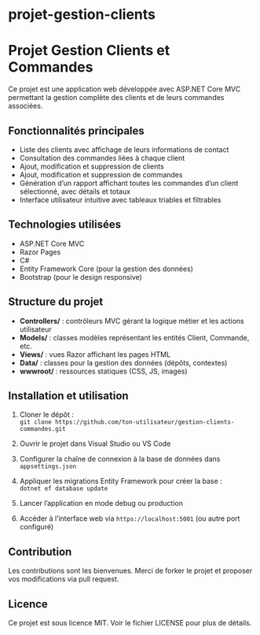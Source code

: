 # projet-gestion-clients
# Projet Gestion Clients et Commandes

Ce projet est une application web développée avec ASP.NET Core MVC permettant la gestion complète des clients et de leurs commandes associées.

## Fonctionnalités principales

- Liste des clients avec affichage de leurs informations de contact
- Consultation des commandes liées à chaque client
- Ajout, modification et suppression de clients
- Ajout, modification et suppression de commandes
- Génération d’un rapport affichant toutes les commandes d’un client sélectionné, avec détails et totaux
- Interface utilisateur intuitive avec tableaux triables et filtrables

## Technologies utilisées

- ASP.NET Core MVC
- Razor Pages
- C#
- Entity Framework Core (pour la gestion des données)
- Bootstrap (pour le design responsive)

## Structure du projet

- **Controllers/** : contrôleurs MVC gérant la logique métier et les actions utilisateur
- **Models/** : classes modèles représentant les entités Client, Commande, etc.
- **Views/** : vues Razor affichant les pages HTML
- **Data/** : classes pour la gestion des données (dépôts, contextes)
- **wwwroot/** : ressources statiques (CSS, JS, images)

## Installation et utilisation

1. Cloner le dépôt :  
   `git clone https://github.com/ton-utilisateur/gestion-clients-commandes.git`

2. Ouvrir le projet dans Visual Studio ou VS Code

3. Configurer la chaîne de connexion à la base de données dans `appsettings.json`

4. Appliquer les migrations Entity Framework pour créer la base :  
   `dotnet ef database update`

5. Lancer l’application en mode debug ou production

6. Accéder à l’interface web via `https://localhost:5001` (ou autre port configuré)

## Contribution

Les contributions sont les bienvenues. Merci de forker le projet et proposer vos modifications via pull request.

## Licence

Ce projet est sous licence MIT. Voir le fichier LICENSE pour plus de détails.




